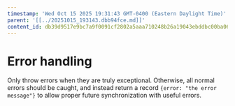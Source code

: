 ```yaml
---
timestamp: 'Wed Oct 15 2025 19:31:43 GMT-0400 (Eastern Daylight Time)'
parent: '[[../20251015_193143.dbb94fce.md]]'
content_id: db39d9517e9bc7a9f0091cf2802a5aaa710248b26a19043ebddbc00ba067bc70
---
```


# Error handling

Only throw errors when they are truly exceptional. Otherwise, all normal errors should be caught, and instead return a record `{error: "the error message"}` to allow proper future synchronization with useful errors.
